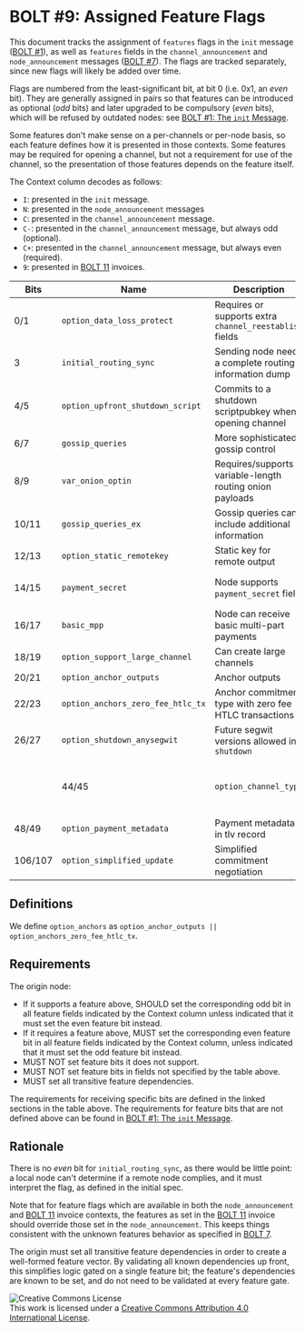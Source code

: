 # BOLT #9: Assigned Feature Flags

This document tracks the assignment of `features` flags in the `init`
message ([BOLT #1](01-messaging.md)), as well as `features` fields in
the `channel_announcement` and `node_announcement` messages ([BOLT
#7](07-routing-gossip.md)).  The flags are tracked separately, since
new flags will likely be added over time.

Flags are numbered from the least-significant bit, at bit 0 (i.e. 0x1,
an _even_ bit). They are generally assigned in pairs so that features
can be introduced as optional (_odd_ bits) and later upgraded to be compulsory
(_even_ bits), which will be refused by outdated nodes:
see [BOLT #1: The `init` Message](01-messaging.md#the-init-message).

Some features don't make sense on a per-channels or per-node basis, so
each feature defines how it is presented in those contexts.  Some
features may be required for opening a channel, but not a requirement
for use of the channel, so the presentation of those features depends
on the feature itself.

The Context column decodes as follows:
* `I`: presented in the `init` message.
* `N`: presented in the `node_announcement` messages
* `C`: presented in the `channel_announcement` message.
* `C-`: presented in the `channel_announcement` message, but always odd (optional).
* `C+`: presented in the `channel_announcement` message, but always even (required).
* `9`: presented in [BOLT 11](11-payment-encoding.md) invoices.

| Bits  | Name                             | Description                                               | Context  | Dependencies      | Link                                  |
|-------|----------------------------------|-----------------------------------------------------------|----------|-------------------|---------------------------------------|
| 0/1   | `option_data_loss_protect`       | Requires or supports extra `channel_reestablish` fields   | IN       |                   | [BOLT #2][bolt02-retransmit]          |
| 3     | `initial_routing_sync`           | Sending node needs a complete routing information dump    | I        |                   | [BOLT #7][bolt07-sync]                |
| 4/5   | `option_upfront_shutdown_script` | Commits to a shutdown scriptpubkey when opening channel   | IN       |                   | [BOLT #2][bolt02-open]                |
| 6/7   | `gossip_queries`                 | More sophisticated gossip control                         | IN       |                   | [BOLT #7][bolt07-query]               |
| 8/9   | `var_onion_optin`                | Requires/supports variable-length routing onion payloads  | IN9      |                   | [Routing Onion Specification][bolt04] |
| 10/11 | `gossip_queries_ex`              | Gossip queries can include additional information         | IN       | `gossip_queries`  | [BOLT #7][bolt07-query]               |
| 12/13 | `option_static_remotekey`        | Static key for remote output                              | IN       |                   | [BOLT #3](03-transactions.md)         |
| 14/15 | `payment_secret`                 | Node supports `payment_secret` field                      | IN9      | `var_onion_optin` | [Routing Onion Specification][bolt04] |
| 16/17 | `basic_mpp`                      | Node can receive basic multi-part payments                | IN9      | `payment_secret`  | [BOLT #4][bolt04-mpp]                 |
| 18/19 | `option_support_large_channel`   | Can create large channels                                 | IN       |                   | [BOLT #2](02-peer-protocol.md#the-open_channel-message) |
| 20/21 | `option_anchor_outputs`          | Anchor outputs                                            | IN       | `option_static_remotekey` | [BOLT #3](03-transactions.md)         |
| 22/23 | `option_anchors_zero_fee_htlc_tx` | Anchor commitment type with zero fee HTLC transactions   | IN       | `option_static_remotekey` | [BOLT #3][bolt03-htlc-tx], [lightning-dev][ml-sighash-single-harmful]|
| 26/27 | `option_shutdown_anysegwit`         | Future segwit versions allowed in `shutdown`              | IN       |                   | [BOLT #2][bolt02-shutdown]   |
|| 44/45 | `option_channel_type`            | Node supports the `channel_type` field in open/accept     | IN       |                   | [BOLT #2](02-peer-protocol.md#the-open_channel-message) |
| 48/49 | `option_payment_metadata` | Payment metadata in tlv record | 9 | | [BOLT #11](11-payment-encoding.md#tagged-fields)
| 106/107 | `option_simplified_update`     | Simplified commitment negotiation                         | IN       |                   | |

## Definitions

We define `option_anchors` as `option_anchor_outputs || option_anchors_zero_fee_htlc_tx`.

## Requirements

The origin node:
  * If it supports a feature above, SHOULD set the corresponding odd
    bit in all feature fields indicated by the Context column unless
	indicated that it must set the even feature bit instead.
  * If it requires a feature above, MUST set the corresponding even
    feature bit in all feature fields indicated by the Context column,
    unless indicated that it must set the odd feature bit instead.
  * MUST NOT set feature bits it does not support.
  * MUST NOT set feature bits in fields not specified by the table above.
  * MUST set all transitive feature dependencies.

The requirements for receiving specific bits are defined in the linked sections in the table above.
The requirements for feature bits that are not defined
above can be found in [BOLT #1: The `init` Message](01-messaging.md#the-init-message).

## Rationale

There is no _even_ bit for `initial_routing_sync`, as there would be little
point: a local node can't determine if a remote node complies, and it must
interpret the flag, as defined in the initial spec.

Note that for feature flags which are available in both the `node_announcement`
and [BOLT 11](11-payment-encoding.md) invoice contexts, the features as set in
the [BOLT 11](11-payment-encoding.md) invoice should override those set in the
`node_announcement`. This keeps things consistent with the unknown features
behavior as specified in [BOLT 7](07-routing-gossip.md#the-node_announcement-message).

The origin must set all transitive feature dependencies in order to create a
well-formed feature vector. By validating all known dependencies up front, this
simplifies logic gated on a single feature bit; the feature's dependencies are
known to be set, and do not need to be validated at every feature gate.

![Creative Commons License](https://i.creativecommons.org/l/by/4.0/88x31.png "License CC-BY")
<br>
This work is licensed under a [Creative Commons Attribution 4.0 International License](http://creativecommons.org/licenses/by/4.0/).

[bolt02-retransmit]: 02-peer-protocol.md#message-retransmission
[bolt02-open]: 02-peer-protocol.md#the-open_channel-message
[bolt03-htlc-tx]: 03-transactions.md#htlc-timeout-and-htlc-success-transactions
[bolt02-shutdown]: 02-peer-protocol.md#closing-initiation-shutdown
[bolt04]: 04-onion-routing.md
[bolt07-sync]: 07-routing-gossip.md#initial-sync
[bolt07-query]: 07-routing-gossip.md#query-messages
[bolt04-mpp]: 04-onion-routing.md#basic-multi-part-payments
[ml-sighash-single-harmful]: https://lists.linuxfoundation.org/pipermail/lightning-dev/2020-September/002796.html
